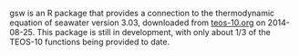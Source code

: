 gsw is an R package that provides a connection to the thermodynamic equation of
seawater version 3.03, downloaded from [teos-10.org](http://www.teos-10.org) on
2014-08-25.  This package is still in development, with only about 1/3 of the
TEOS-10 functions being provided to date.

